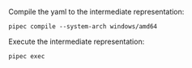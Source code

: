 Compile the yaml to the intermediate representation:

```
pipec compile --system-arch windows/amd64
```

Execute the intermediate representation:

```
pipec exec
```
